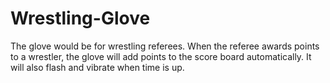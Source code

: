 # Wrestling-Glove
The glove would be for wrestling referees.  When the referee awards points to a wrestler,
the glove will add points to the score board automatically.  It will also flash and vibrate
when time is up.  
